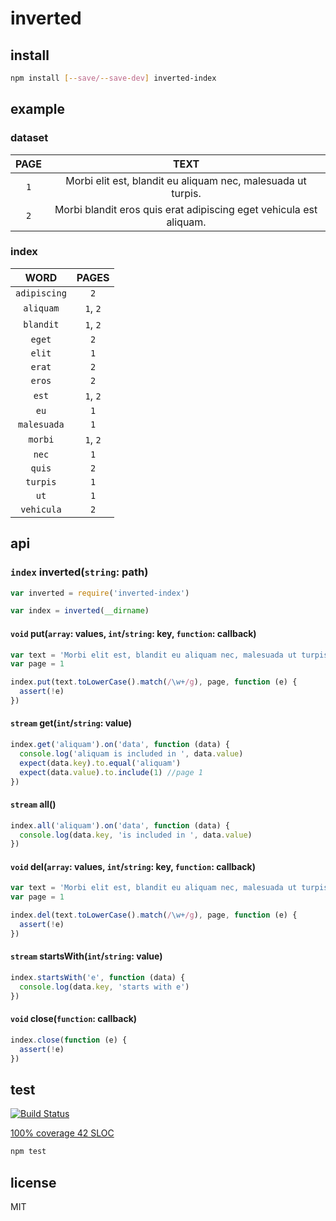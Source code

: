 # inverted

## install

```bash
npm install [--save/--save-dev] inverted-index
```

## example

### dataset

|  PAGE  |                                TEXT                                |
| :----: | :----------------------------------------------------------------: |
|   `1`  |    Morbi elit est, blandit eu aliquam nec, malesuada ut turpis.    |
|   `2`  | Morbi blandit eros quis erat adipiscing eget vehicula est aliquam. |

### index

|     WORD     |   PAGES   |
| :----------: | :-------: |
| `adipiscing` |    `2`    |
|   `aliquam`  |  `1`, `2` |
|   `blandit`  |  `1`, `2` |
|    `eget`    |    `2`    |
|    `elit`    |    `1`    |
|    `erat`    |    `2`    |
|    `eros`    |    `2`    |
|     `est`    |  `1`, `2` |
|     `eu`     |    `1`    |
|  `malesuada` |    `1`    |
|    `morbi`   |  `1`, `2` |
|     `nec`    |    `1`    |
|    `quis`    |    `2`    |
|   `turpis`   |    `1`    |
|     `ut`     |    `1`    |
|  `vehicula`  |    `2`    |

## api

### `index` inverted(`string`: path)

```js
var inverted = require('inverted-index')

var index = inverted(__dirname)
```

#### `void` put(`array`: values, `int`/`string`: key, `function`: callback)

```js
var text = 'Morbi elit est, blandit eu aliquam nec, malesuada ut turpis.'
var page = 1

index.put(text.toLowerCase().match(/\w+/g), page, function (e) {
  assert(!e)
})
```

#### `stream` get(`int`/`string`: value)

```js
index.get('aliquam').on('data', function (data) {
  console.log('aliquam is included in ', data.value)
  expect(data.key).to.equal('aliquam')
  expect(data.value).to.include(1) //page 1
})
```

#### `stream` all()

```js
index.all('aliquam').on('data', function (data) {
  console.log(data.key, 'is included in ', data.value)
})
```

#### `void` del(`array`: values, `int`/`string`: key, `function`: callback)

```js
var text = 'Morbi elit est, blandit eu aliquam nec, malesuada ut turpis.'
var page = 1

index.del(text.toLowerCase().match(/\w+/g), page, function (e) {
  assert(!e)
})
```

#### `stream` startsWith(`int`/`string`: value)

```js
index.startsWith('e', function (data) {
  console.log(data.key, 'starts with e')
})
```

#### `void` close(`function`: callback)

```js
index.close(function (e) {
  assert(!e)
})
```

## test

[![Build Status](https://travis-ci.org/kordon/inverted.png)](https://travis-ci.org/kordon/inverted) 

[100% coverage 42 SLOC](http://f.cl.ly/items/2Z080D3s403k103J1745/coverage.html) 

```bash
npm test
```

## license

MIT